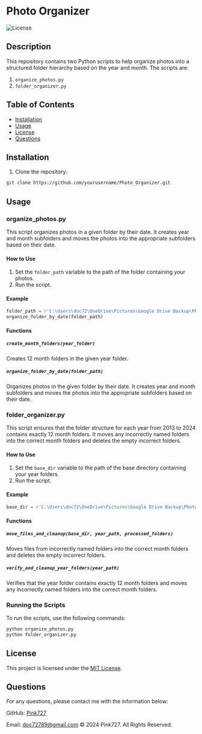 # Photo Organizer

![License](https://img.shields.io/badge/license-MIT-blue.svg)

## Description
This repository contains two Python scripts to help organize photos into a structured folder hierarchy based on the year and month. The scripts are:

1. `organize_photos.py`
2. `folder_organizer.py`

## Table of Contents
- [Installation](#installation)
- [Usage](#usage)
- [License](#license)
- [Questions](#questions)

## Installation
1. Clone the repository:

```sh
git clone https://github.com/yourusername/Photo_Organizer.git
```

## Usage

### organize_photos.py

This script organizes photos in a given folder by their date. It creates year and month subfolders and moves the photos into the appropriate subfolders based on their date.

#### How to Use

1. Set the `folder_path` variable to the path of the folder containing your photos.
2. Run the script.

#### Example

```python
folder_path = r'C:\Users\doc72\OneDrive\Pictures\Google Drive Backup\Photos-001 (1)'
organize_folder_by_date(folder_path)
```

#### Functions

##### `create_month_folders(year_folder)`

Creates 12 month folders in the given year folder.

##### `organize_folder_by_date(folder_path)`

Organizes photos in the given folder by their date. It creates year and month subfolders and moves the photos into the appropriate subfolders based on their date.

### folder_organizer.py

This script ensures that the folder structure for each year from 2013 to 2024 contains exactly 12 month folders. It moves any incorrectly named folders into the correct month folders and deletes the empty incorrect folders.

#### How to Use

1. Set the `base_dir` variable to the path of the base directory containing your year folders.
2. Run the script.

#### Example

```python
base_dir = r'C:\Users\doc72\OneDrive\Pictures\Google Drive Backup\Photos-001 (1)'
```

#### Functions

##### `move_files_and_cleanup(base_dir, year_path, processed_folders)`

Moves files from incorrectly named folders into the correct month folders and deletes the empty incorrect folders.

##### `verify_and_cleanup_year_folders(year_path)`

Verifies that the year folder contains exactly 12 month folders and moves any incorrectly named folders into the correct month folders.

### Running the Scripts

To run the scripts, use the following commands:

```bash
python organize_photos.py
python folder_organizer.py
```

## License
This project is licensed under the [MIT License](https://opensource.org/license/mit).

## Questions
For any questions, please contact me with the information below:

GitHub: [Pink727](https://github.com/Pink727)

Email: doc72789@gmail.com
© 2024 Pink727. All Rights Reserved.
